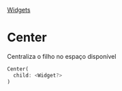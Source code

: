 [Widgets](https://github.com/leofds/flutter-class/blob/master/flutter/widgets.md)

# Center

Centraliza o filho no espaço disponível

```dart
Center(
  child: <Widget?>
)
```
